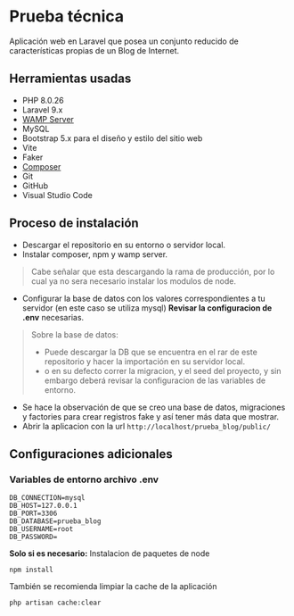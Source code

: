 # Prueba técnica

Aplicación web en Laravel que posea un conjunto reducido
de características propias de un Blog de Internet.



## Herramientas usadas

- PHP 8.0.26
- Laravel 9.x
- [WAMP Server](https://www.wampserver.com/en/download-wampserver-64bits/)
- MySQL
- Bootstrap 5.x para el diseño y estilo del sitio web
- Vite
- Faker
- [Composer](https://getcomposer.org/download/)
- Git
- GitHub
- Visual Studio Code



## Proceso de instalación
- Descargar el repositorio en su entorno o servidor local.
- Instalar composer, npm y wamp server. 
>Cabe señalar que esta descargando la rama de producción, por lo cual ya no sera necesario instalar los modulos de node.
- Configurar la base de datos con los valores correspondientes a tu servidor (en este caso se utiliza mysql) **Revisar la configuracion de .env** necesarias.
> Sobre la base de datos:
>- Puede descargar la DB que se encuentra en el rar de este repositorio y hacer la importación en su servidor local.
>- o en su defecto correr la migracion, y el seed del proyecto, y sin embargo deberá revisar la configuracion de las variables de entorno.
- Se hace la observación de que se creo una base de datos, migraciones y factories para crear registros fake y así tener más data que mostrar.
- Abrir la aplicacion con la url `http://localhost/prueba_blog/public/`


## Configuraciones adicionales
### Variables de entorno archivo .env
    DB_CONNECTION=mysql
    DB_HOST=127.0.0.1
    DB_PORT=3306
    DB_DATABASE=prueba_blog
    DB_USERNAME=root
    DB_PASSWORD=

**Solo si es necesario:**
Instalacion de paquetes de node 

    npm install

También se recomienda limpiar la cache de la aplicación
    
    php artisan cache:clear